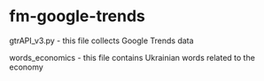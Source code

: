 # fm-google-trends

gtrAPI_v3.py - this file collects Google Trends data

words_economics - this file contains Ukrainian words related to the economy
